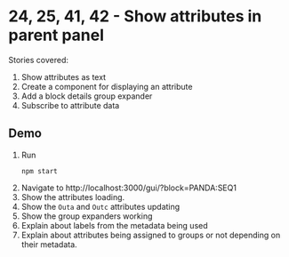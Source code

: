 # 24, 25, 41, 42 - Show attributes in parent panel

Stories covered:

1. Show attributes as text
1. Create a component for displaying an attribute
1. Add a block details group expander
1. Subscribe to attribute data

## Demo

1. Run
   ```
   npm start
   ```
1. Navigate to http://localhost:3000/gui/?block=PANDA:SEQ1
1. Show the attributes loading.
1. Show the ``Outa`` and ``Outc`` attributes updating
1. Show the group expanders working
1. Explain about labels from the metadata being used
1. Explain about attributes being assigned to groups or not depending on their metadata.